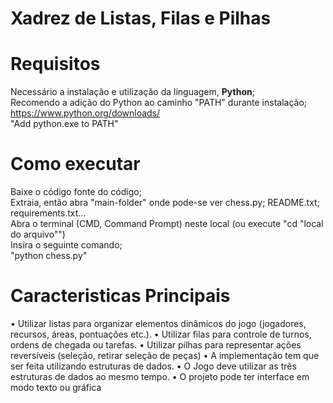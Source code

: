 # Xadrez de Listas, Filas e Pilhas

# Requisitos
Necessário a instalação e utilização da linguagem, **Python**;  
  Recomendo a adição do Python ao caminho "PATH" durante instalação;  
    https://www.python.org/downloads/  
      "Add python.exe to PATH"  

# Como executar
  Baixe o código fonte do código;  
    Extraia, então abra "main-folder" onde pode-se ver chess.py; README.txt; requirements.txt...  
      Abra o terminal (CMD, Command Prompt) neste local (ou execute "cd "local do arquivo"")  
        Insira o seguinte comando;  
          "python chess.py"  

# Caracteristicas Principais

• Utilizar listas para organizar elementos dinâmicos do jogo (jogadores, recursos, áreas, pontuações etc.).
• Utilizar filas para controle de turnos, ordens de chegada ou tarefas.
• Utilizar pilhas para representar ações reversíveis (seleção, retirar seleção de peças) 
• A implementação tem que ser feita utilizando estruturas de dados.
• O Jogo deve utilizar as três estruturas de dados ao mesmo tempo.
• O projeto pode ter interface em modo texto ou gráfica
